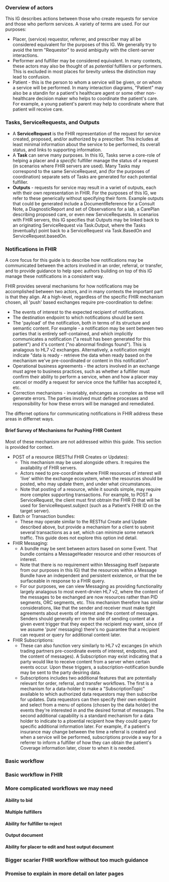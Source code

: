 ### Overview of actors

This IG describes actions between those who create requests for service and those who perform services. A variety of terms are used. For our purposes:

* Placer, (service) requestor, referrer, and prescriber may all be considered equivalent for the purposes of this IG. We generally try to avoid the term "Requestor" to avoid ambiguity with the client-server interactions. 
* Performer and fulfiller may be considered equivalent. In many contexts, these actors may also be thought of as *potential* fulfillers or performers. This is excluded in most places for brevity unless the distinction may lead to confusion.
* Patient - this is the person to whom a service will be given, or on whom a service will be performed. In many interaction diagrams, "Patient" may also be a standin for a patient's healthcare agent or some other non-healthcare decision maker who helps to coordinate the patient's care. For example, a young patient's parent may help to coordinate where that patient will receive care. 

### Tasks, ServiceRequests, and Outputs
* A **ServiceRequest** is the FHIR representation of the request for service created, proposed, and/or authorized by a prescriber. This includes at least minimal information about the service to be performed, its overall status, and links to supporting information.
* A **Task** can serve many purposes. In this IG, Tasks serve a core-role of helping a placer and a _specific_ fulfiller manage the status of a request (in scenarios where FHIR servers are used). Many Tasks may correspond to the same ServiceRequest, and (for the purposes of coordination) separate sets of Tasks are generated for each potential fulfiller.  
* **Outputs** - requests for service may result in a variet of outputs, each with their own representation in FHIR. For the purposes of this IG, we refer to these generically without specifying their form. Example outputs that could be generated include a DocumentReference for a Consult Note, a DiagnosticReport and set of Observations for a lab, a CarePlan describing proposed care, or even new ServiceRequests. In scenarios with FHIR servers, this IG specifies that Outputs may be linked back to an originating ServiceRequest via Task.Output, where the Tasks (eventually) point back to a ServiceRequest via Task.BasedOn and ServiceRequest.basedOn.

### Notifications in FHIR ###
A core focus for this guide is to describe how notifications may be communicated between the actors involved in an order, referral, or transfer, and to provide guidance to help spec authors building on top of this IG manage these notifications in a consistent way.

FHIR provides several mechanisms for how notifications may be accomplished between two actors, and in many contexts the important part is that they align. At a high-level, regardless of the specific FHIR mechanism chosen, all 'push' based exchanges require pre-coordination to define:
* The events of interest to the expected recipient of notifications.
* The destination endpoint to which notifications should be sent
* The 'payload' of the notification, both in terms of its structure and semantic content. For example - a notification may be sent between two parties that is entirely self-contained, and which implicitly communicates a notification ("a result has been generated for this patient") and it's content ("no abnormal findings found"). This is analagous to HL7 v2 exchanges. Alternatively, a notification might indicate "data is ready - retrieve the data when ready based on the mechanism we've pre-coordinated or content in this notification".   
* Operational business agreements - the actors involved in an exchange must agree to business practices, such as whether a fulfiller must confirm their ability to perform a service, when and how a placer may cancel or modify a request for service once the fulfiller has accepted it, etc. 
* Correction mechanisms - invariably, exhcanges as complex as these will generate errors. The parties involved must define processes and responsibility for how these errors will be managed and remediated.

The differnet options for communicating notifications in FHIR address these areas in differnet ways. 

#### Brief Survey of Mechanisms for Pushing FHIR Content 
Most of these mechanism are not addressed within this guide. This section is provided for context.
* POST of a resource (RESTful FHIR Creates or Updates):
  + This mechanism may be used alongside others. It requires the availability of FHIR servers.
  + Actors need to pre-coordinate where FHIR resources of interest will 'live' within the exchange ecosystem, when the resources should be posted, who may update them, and under what circumstances.
  + Note that posting of a resource, while it sounds simple, may require more complex supporting transactions. For example, to POST a ServiceRequest, the client must first obtrain the FHIR ID that will be used for ServiceRequest.subject (such as a Patient's FHIR ID on the target server).
* Batch or Transaction bundles:
  + These may operate similar to the RESTful Create and Update described above, but provide a mechanism for a client to submit several transactions as a set, which can minimzie some network traffic. This guide does not explore this option ind detail.
* FHIR Messaging:
  + A bundle may be sent between actors based on some Event. That bundle contains a MessageHeader resource and other resources of interest.
  + Note that there is no requirement within Messaging itself (separate from our purposes in this IG) that the resources within a Message Bundle have an independent and persistent existence, or that the be surfaceable in response to a FHIR query.
  + For our purposes, we can view Messaging as providing functionality largely analagous to most event-drvien HL7 v2, where the content of the messages to be exchanged are now resources rather than PID segments, ORC segments, etc. This mechanism therefore has similar considerations, like that the sender and receiver must make tight agreements about events of interest and the content of messages. Senders should generally err on the side of sending content at a given event trigger that they expect the recipient *may* want, since (if we assume 'pure' messaging) there's no guarantee that a recipient can request or query for additional content later.
* FHIR Subscriptions:
  + These can also function very similarly to HL7 v2 excanges (in which trading partners pre-coordinate events of interest, endpoitns, and the content of messages). A Subscription may exist indicating that a party would like to receive content from a server when certain events occur. Upon these triggers, a subscription-notification bundle may be sent to the party desiring data.
  + Subscriptions includes two additional features that are potentially relevant for order, referral, and transfer workflows. The first is a mechanism for a data-holder to make a "SubscriptionTopic" available to which authorized data requestors may then subscribe for updates. Data requestors can then specify their own endpoint and select from a menu of options (chosen by the data holder) the events they're interested in and the desired format of messages. The second additional capability is a standard mechanism for a data holder to indicate to a ptoential recipient how they could query for specific additional information later. For example, if a patient's insurance may change between the time a referral is created and when a service will be performed, subscriptions provide a way for a referrer to inform a fulfiller of how they can obtain the patient's Coverage information later, closer to when it is needed.    
  
### Basic workflow

### Basic workflow in FHIR

### More complicated workflows we may need

#### Ability to bid

#### Multiple fulfillers

#### Ability for fulfiller to reject

#### Output document

#### Ability for placer to edit and host output document

### Bigger scarier FHIR workflow without too much guidance

### Promise to explain in more detail on later pages
